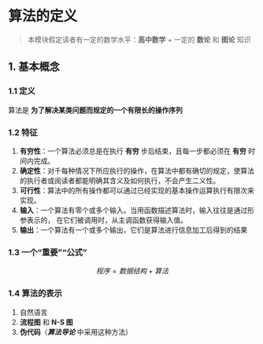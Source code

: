 # 算法的定义

> 本模块假定读者有一定的数学水平：**高中数学** + 一定的 **数论** 和 **图论** 知识

## 1. 基本概念

### 1.1 定义

算法是 **为了解决某类问题而规定的一个有限长的操作序列**

### 1.2 特征

1. **有穷性**：一个算法必须总是在执行 **有穷** 步后结束，且每一步都必须在 **有穷** 时间内完成。
2. **确定性**：对千每种情况下所应执行的操作，在算法中都有确切的规定，使算法的执行者或阅读者都能明确其含义及如何执行，不会产生二义性。
3. **可行性**：算法中的所有操作都可以通过已经实现的基本操作运算执行有限次来实现。
4. **输入**：一个算法有零个或多个输入。当用函数描述算法时，输入往往是通过形参表示的， 在它们被调用时，从主调函数获得输入值。
5. **输出**：一个算法有一个或多个输出，它们是算法进行信息加工后得到的结果

### 1.3 一个“重要”“公式”

$$程序=数据结构+算法$$

### 1.4 算法的表示

1. 自然语言
2. **流程图** 和 **N-S 图**
3. **伪代码**（***算法导论*** 中采用这种方法）
